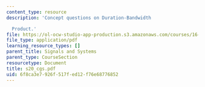 ```yaml
---
content_type: resource
description: 'Concept questions on Duration-Bandwidth

  Product.'
file: https://ol-ocw-studio-app-production.s3.amazonaws.com/courses/16-01-unified-engineering-i-ii-iii-iv-fall-2005-spring-2006/6f8ca3e7926f517fed12f76e68776852_s20_cgs.pdf
file_type: application/pdf
learning_resource_types: []
parent_title: Signals and Systems
parent_type: CourseSection
resourcetype: Document
title: s20_cgs.pdf
uid: 6f8ca3e7-926f-517f-ed12-f76e68776852
---
```

